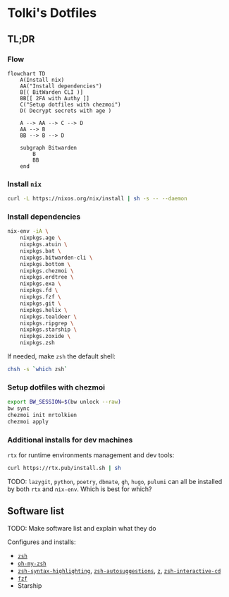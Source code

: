 # Tolki's Dotfiles

## TL;DR

### Flow

```mermaid
flowchart TD
    A(Install nix)
    AA("Install dependencies")
    B[( BitWarden CLI )]
    BB[[ 2FA with Authy ]]
    C("Setup dotfiles with chezmoi")
    D( Decrypt secrets with age )

    A --> AA --> C --> D
    AA --> B
    BB --> B --> D

    subgraph Bitwarden
        B
        BB
    end
```

### Install `nix`

```sh
curl -L https://nixos.org/nix/install | sh -s -- --daemon
```

### Install dependencies

```sh
nix-env -iA \
    nixpkgs.age \
    nixpkgs.atuin \
    nixpkgs.bat \
    nixpkgs.bitwarden-cli \
    nixpkgs.bottom \
    nixpkgs.chezmoi \
    nixpkgs.erdtree \
    nixpkgs.exa \
    nixpkgs.fd \
    nixpkgs.fzf \
    nixpkgs.git \
    nixpkgs.helix \
    nixpkgs.tealdeer \
    nixpkgs.ripgrep \
    nixpkgs.starship \
    nixpkgs.zoxide \
    nixpkgs.zsh
```

If needed, make `zsh` the default shell:

```sh
chsh -s `which zsh`
```

### Setup dotfiles with chezmoi

```sh
export BW_SESSION=$(bw unlock --raw)
bw sync
chezmoi init mrtolkien
chezmoi apply
```

### Additional installs for dev machines

`rtx` for runtime environments management and dev tools:

```sh
curl https://rtx.pub/install.sh | sh
```

TODO: `lazygit`, `python`, `poetry`, `dbmate`, `gh`, `hugo`, `pulumi` can all be installed by both `rtx` and `nix-env`. Which is best for which?

## Software list

TODO: Make software list and explain what they do

Configures and installs:

- [`zsh`](https://www.zsh.org/)
- [`oh-my-zsh`](https://ohmyz.sh/)
- [`zsh-syntax-highlighting`](https://github.com/zsh-users/zsh-syntax-highlighting.git), [`zsh-autosuggestions`](https://github.com/zsh-users/zsh-autosuggestions), [`z`](https://github.com/agkozak/zsh-z), [`zsh-interactive-cd`](https://github.com/changyuheng/zsh-interactive-cd)
- [`fzf`](https://github.com/junegunn/fzf)
- Starship
